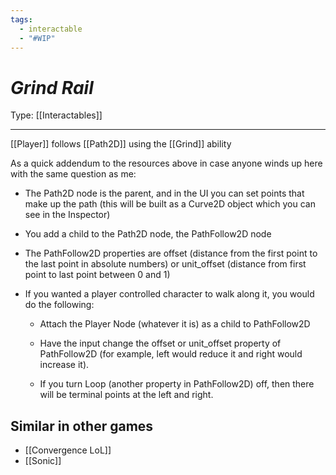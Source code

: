 ```yaml
---
tags:
  - interactable
  - "#WIP"
---
```

# _Grind Rail_

Type: [[Interactables]]

----


[[Player]] follows [[Path2D]] using the [[Grind]] ability

As a quick addendum to the resources above in case anyone winds up here with the same question as me:

- The Path2D node is the parent, and in the UI you can set points that make up the path (this will be built as a Curve2D object which you can see in the Inspector)
    
- You add a child to the Path2D node, the PathFollow2D node
    
- The PathFollow2D properties are offset (distance from the first point to the last point in absolute numbers) or unit_offset (distance from first point to last point between 0 and 1)
    
- If you wanted a player controlled character to walk along it, you would do the following:
    
    - Attach the Player Node (whatever it is) as a child to PathFollow2D
        
    - Have the input change the offset or unit_offset property of PathFollow2D (for example, left would reduce it and right would increase it).
        
    - If you turn Loop (another property in PathFollow2D) off, then there will be terminal points at the left and right.


## Similar in other games
* [[Convergence LoL]]
* [[Sonic]]

